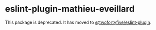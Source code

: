 # eslint-plugin-mathieu-eveillard

This package is deprecated. It has moved to [@twofortyfive/eslint-plugin](https://www.npmjs.com/package/@twofortyfive/eslint-plugin).
